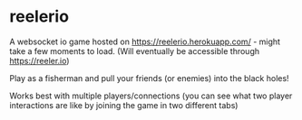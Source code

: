 # reelerio
 
A websocket io game hosted on https://reelerio.herokuapp.com/ - might take a few moments to load. (Will eventually be accessible through https://reeler.io)

Play as a fisherman and pull your friends (or enemies) into the black holes!

Works best with multiple players/connections (you can see what two player interactions are like by joining the game in two different tabs)
